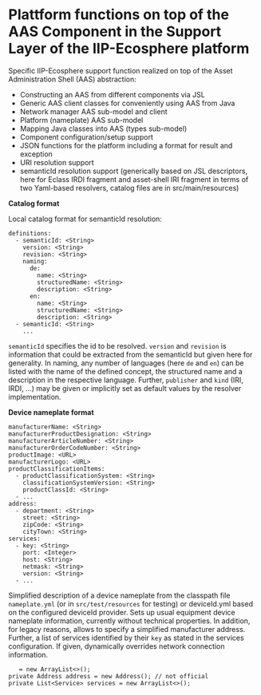 # Plattform functions on top of the AAS Component in the Support Layer of the IIP-Ecosphere platform

Specific IIP-Ecosphere support function realized on top of the Asset Administration Shell (AAS) abstraction:
* Constructing an AAS from different components via JSL
* Generic AAS client classes for conveniently using AAS from Java
* Network manager AAS sub-model and client
* Platform (nameplate) AAS sub-model
* Mapping Java classes into AAS (types sub-model)
* Component configuration/setup support
* JSON functions for the platform including a format for result and exception
* URI resolution support
* semanticId resolution support (generically based on JSL descriptors, here for Eclass IRDI fragment and asset-shell IRI fragment in terms of two Yaml-based resolvers, catalog files are in src/main/resources)

**Catalog format**

Local catalog format for semanticId resolution:

    definitions:
      - semanticId: <String>
        version: <String>
        revision: <String>
        naming:
          de: 
            name: <String>
            structuredName: <String>
            description: <String>
          en:
            name: <String>
            structuredName: <String>
            description: <String>
      - semanticId: <String>
        ...

`semanticId` specifies the id to be resolved. `version` and `revision` is information that could be extracted from the semanticId but given here for generality. In naming, any number of languages (here `de` and `en`) can be listed with the name of the defined concept, the structured name and a description in the respective language. Further, `publisher` and `kind` (IRI, IRDI, ...) may be given or implicitly set as default values by the resolver implementation.

**Device nameplate format**
    
    manufacturerName: <String>
    manufacturerProductDesignation: <String>
    manufacturerArticleNumber: <String>
    manufacturerOrderCodeNumber: <String>
    productImage: <URL>
    manufacturerLogo: <URL>
    productClassificationItems:
      - productClassificationSystem: <String>
        classificationSystemVersion: <String>
        productClassId: <String>
      - ...
    address:
      - department: <String>
        street: <String>
        zipCode: <String>
        cityTown: <String>
    services:
      - key: <String>
        port: <Integer>
        host: <String>
        netmask: <String>
        version: <String>
      - ...
       
Simplified description of a device nameplate from the classpath file `nameplate.yml` (or in `src/test/resources` for testing) or deviceId.yml based on the configured deviceId provider. Sets up usual equipment device nameplate information, currently without technical properties. In addition, for legacy reasons, allows to specify a simplified manufacturer address. Further, a list of services identified by their `key` as stated in the services configuration. If given, dynamically overrides network connection information.
      
       = new ArrayList<>();
    private Address address = new Address(); // not official
    private List<Service> services = new ArrayList<>();
    
